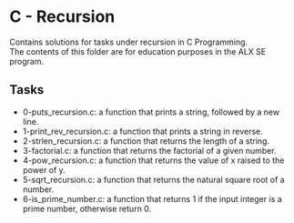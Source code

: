# C - Recursion
Contains solutions for tasks under recursion in C Programming.  
The contents of this folder are for education purposes in the ALX SE program.  
## Tasks
- 0-puts_recursion.c: a function that prints a string, followed by a new line.
- 1-print_rev_recursion.c: a function that prints a string in reverse.
- 2-strlen_recursion.c:  a function that returns the length of a string.
- 3-factorial.c: a function that returns the factorial of a given number.
- 4-pow_recursion.c: a function that returns the value of x raised to the power of y.
- 5-sqrt_recursion.c: a function that returns the natural square root of a number.
- 6-is_prime_number.c: a function that returns 1 if the input integer is a prime number, otherwise return 0.
